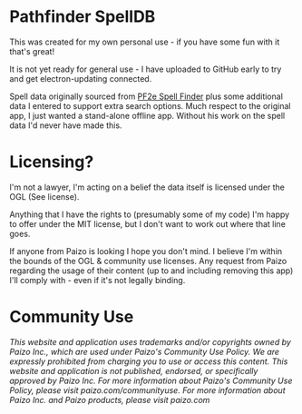 ﻿# Pathfinder SpellDB
This was created for my own personal use - if you have some fun with it that's great!

It is not yet ready for general use - I have uploaded to GitHub early to try and get electron-updating connected.

Spell data originally sourced from [PF2e Spell Finder](https://github.com/spellfinder/spells) plus some additional data I entered to support extra search options. Much respect to the original app, I just wanted a stand-alone offline app. Without his work on the spell data I'd never have made this.

# Licensing?
I'm not a lawyer, I'm acting on a belief the data itself is licensed under the OGL (See license).

Anything that I have the rights to (presumably some of my code) I'm happy to offer under the MIT license, but I don't want to work out where that line goes.

If anyone from Paizo is looking I hope you don't mind. I believe I'm within the bounds of the OGL & community use licenses. Any request from Paizo regarding the usage of their content (up to and including removing this app) I'll comply with - even if it's not legally binding.

# Community Use
*This website and application uses trademarks and/or copyrights owned by Paizo Inc., which are used under Paizo's Community Use Policy. We are expressly prohibited from charging you to use or access this content. This website and application is not published, endorsed, or specifically approved by Paizo Inc. For more information about Paizo's Community Use Policy, please visit paizo.com/communityuse. For more information about Paizo Inc. and Paizo products, please visit paizo.com*